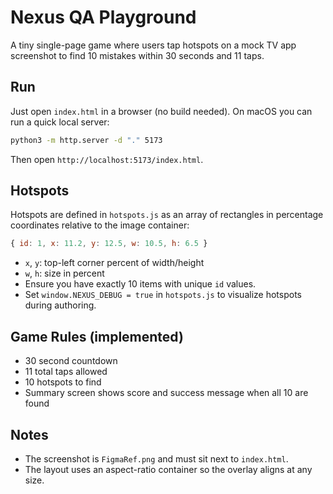 # Nexus QA Playground

A tiny single-page game where users tap hotspots on a mock TV app screenshot to find 10 mistakes within 30 seconds and 11 taps.

## Run
Just open `index.html` in a browser (no build needed). On macOS you can run a quick local server:

```bash
python3 -m http.server -d "." 5173
```

Then open `http://localhost:5173/index.html`.

## Hotspots
Hotspots are defined in `hotspots.js` as an array of rectangles in percentage coordinates relative to the image container:

```js
{ id: 1, x: 11.2, y: 12.5, w: 10.5, h: 6.5 }
```

- `x`, `y`: top-left corner percent of width/height
- `w`, `h`: size in percent
- Ensure you have exactly 10 items with unique `id` values.
- Set `window.NEXUS_DEBUG = true` in `hotspots.js` to visualize hotspots during authoring.

## Game Rules (implemented)
- 30 second countdown
- 11 total taps allowed
- 10 hotspots to find
- Summary screen shows score and success message when all 10 are found

## Notes
- The screenshot is `FigmaRef.png` and must sit next to `index.html`.
- The layout uses an aspect-ratio container so the overlay aligns at any size.
